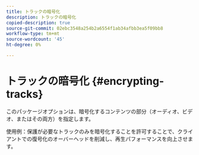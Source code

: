 ```yaml
---
title: トラックの暗号化
description: トラックの暗号化
copied-description: true
source-git-commit: 02ebc3548a254b2a6554f1ab34afbb3ea5f09bb8
workflow-type: tm+mt
source-wordcount: '45'
ht-degree: 0%

---
```


# トラックの暗号化 {#encrypting-tracks}

このパッケージオプションは、暗号化するコンテンツの部分（オーディオ、ビデオ、またはその両方）を指定します。

使用例：保護が必要なトラックのみを暗号化することを許可することで、クライアントでの復号化のオーバーヘッドを削減し、再生パフォーマンスを向上させます。
